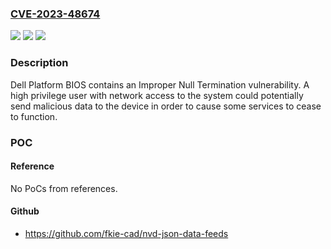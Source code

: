 ### [CVE-2023-48674](https://cve.mitre.org/cgi-bin/cvename.cgi?name=CVE-2023-48674)
![](https://img.shields.io/static/v1?label=Product&message=CPG%20BIOS&color=blue)
![](https://img.shields.io/static/v1?label=Version&message=N%2FA%3C%201.28.0%20&color=brighgreen)
![](https://img.shields.io/static/v1?label=Vulnerability&message=CWE-170%3A%20Improper%20Null%20Termination&color=brighgreen)

### Description

Dell Platform BIOS contains an Improper Null Termination vulnerability. A high privilege user with network access to the system could potentially send malicious data to the device in order to cause some services to cease to function.

### POC

#### Reference
No PoCs from references.

#### Github
- https://github.com/fkie-cad/nvd-json-data-feeds

